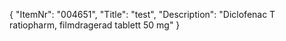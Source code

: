 {
  "ItemNr": "004651",
  "Title": "test",
  "Description": "Diclofenac T ratiopharm, filmdragerad tablett 50 mg"
}